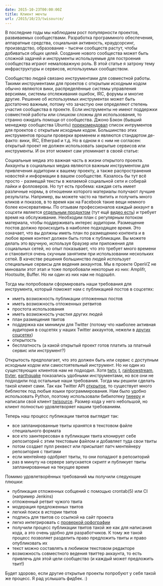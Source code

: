 ```yaml
---
date: 2015-10-23T00:00:00Z
title: Клиент мечты
url: /2015/10/23/twisource/
---
```


В последние годы мы наблюдаем рост популярности проектов, развиваемых
сообществами. Разработка программного обеспечения, аппаратные средства,
социальная активность, краудсорсинг, производство, образование - тысячи
сообществ растут, чтобы  добиваться общих целей. Создание нового сообщества
может быть сложной задачей и инструменты используемые для построения сообщества
играют немаловажную роль. В этой статье я затрону тему инфраструктуры и
сервисов, используемых сообщеcтвом.

Сообщество людей связано инструментами для совместной работы. Такими
инструментами для проектов с открытым исходным кодом обычно являются вики,
распределённые системы управления версиями, системы отслеживания ошибок, IRC,
форумы и многие другие. Решение об используемых инструментах может быть
достаточно важным, потому что зачастую они определяют степень участия сообщества
в проекте. Если инструменты не имеют поддержки совместной работы или слишком
сложны для использования, то странно ожидать помощи от сообщества. Джоно Бэкон
(бывший менеджер сообщества Ubuntu)
[порекомендовал](http://opensource.com/life/15/7/10-community-tools) список
интрументов для проектов с открытым исходным кодом. Большинство этих
инструментов прошли проверки временем и являются стандартом де-факто: вики, IRC,
Etherpad  и т.д. Но в одном я с ним не согласен: открытый проект не должен
использовать закрытые сервисов или инструменты. И он этот момент сам упоминает в
своей статье:

<!--
One final caveat before we get into the list (and some of you will get your
knickers in a twist over this): not all of these recommendations are open
source. Some folks for whom I have a great deal of respect believe that open
source projects should be hosted on open source services. Some even go so far as
to suggest that this is so important as to potentially compromise the ease of
use or functionality of those tools in serving the community. While I believe
software development tools should always be open source, I don't think services
need to be. What is necessary, though, is ensuring that (a) the tools are free
and available to use for your community members and (b) that you can get your
data out of them if you need to, preferably in a format you could re-create
elsewhere. This provides the peace of mind of future development if the service
goes away.
-->

Социальные медиа это важная часть в жизни открытого проекта. Аккаунты в
социальных медиа  являются важным инструментом для привлечения аудитории к
вашему проекту, а также распространения новостей и информации в вашем
сообществе. Казалось бы тут всё просто - размещай тексты в желаемой социальной
сети и собирай лайки и фолловеров. Но тут есть пробема: каждая сеть имеет
различные нормы, в отношении которого материалы получают лучшие результаты.
Например, вы можете часто на твитить и получить много кликов и показов, в то
время как на Facebook такие вещи немного более консервативны. По отзывам
профессионалов каждый аккаунт в соцсети является [отдельным
продуктом](http://www.slideshare.net/tarasovkn/rif1318apr-s42timchenko) (тут ещё
[видео есть](http://www.youtube.com/watch?v=q_r6EFLKHm0)) и требует время на
обслуживание.  Необходим план с регулярным потоком материала, чтобы поддерживать
интерес аудитории. Размещение постов должно происходить в наиболее подходящее
время. Это означает, что вы должны иметь план по размещению контента и в любое
время контект должен быть готов к публикации. Вы можете делать это вручную,
используя браузер или приложения для социальных сетей, но опыт показывает, что
это требует много времени и становится очень скучным занятием при использовании
нескольких сетей. В качестве решения большинство людей использует специальные
сервисы для ведения аккаунтов. Мы в проекте OpenVZ не миновали этот этап и тоже
попробовали некоторые из них: Amplifr, Hootsuite, Buffer. Но ни один из них нам
не подошёл.

Тогда мы попробовали сформировать наши требования для инструмента, который
поможет нам с публикацией постов в соцсетях:

- иметь возможность публикации отложенных постов
- иметь возможность отложенных ретвитов
- простота использования
- иметь возможность участия других людей
- план размещения твитов
- поддержка как минимум для Twitter (потому что наиболее активная аудитория в соцсетях у наших Twitter аккаунтов, нежели в [других соцсетях](http://openvz.org/Contacts))
- открытость
- бесплатность (а какой открытый проект готов платить за платный сервис или инструмент?)

Открытость предполагает, что это должен быть или сервис с доступным исходным
кодом или самостоятельный инструмент. Но ни один из существующих клиентов нам не
подходил. Хотя [twty](https://github.com/mattn/twty),
[t](https://github.com/sferik/t),
[rainbowstream](http://www.rainbowstream.org/),
[ttyter](http://www.floodgap.com/software/ttytter/),
[earthquake](https://github.com/jugyo/earthquake) показались удобными
инструментами, но все они не подходили под остальные наши требования. Тогда мы
решили сделать такой клиент сами. Так как Twitter API
[открытое](https://dev.twitter.com/rest/public), то существует много библиотек
под любые языки программирования. Нам было удобно использовать Python, поэтому
использовали бибилотеку [tweepy](http://www.tweepy.org/) и написали свой клиент
[twisource](https://github.com/ligurio/twisource). Размер кода у него небольшой,
но клиент полностью удовлетворяет нашим требованиям.

Теперь наш процесс публикации твитов выглядит так:

* все запланированные твиты хранятся в текстовом файле специального формата
* все кто заинтересован в публикации твита клонирует себе репозиторий с этим
текстовым файлом и добавляет туда свои твиты
* потом создает пулл реквест или присылает патч ментейнеру репозитория с твитами
* если ментейнер одобряет твиты, то они попадают в репозиторий
* раз в минуту на сервере запускается скрипт и публикует твиты запланированные
на текущее время

Помимо удовлетворённых требований мы получили следующие плюшки:

* публикация отложенных собщений с помощью crontab(5) или CI (например Jenkins)
* отложенный ретвит чужого твита
* модерация предложенных твитов
* легкий поиск в истории твитов
* подпись для твитов со ссылкой на сайт проекта
* легко интегрировать с [проверкой орфографии](/2015/03/06/spellcheck.html)
* получили процесс публикации твитов такой же как для написания кода, а это
очень удобно для разработчиков. К тому же такой процесс позволяет разделить
право предложить твиты и право опубликовать их
* текст можно составлять в любимом текстовом редакторе
* возможность совместного ведения твиттер аккаунта, то есть привлечь для этой
цели сообщество (и каждый может предложить твит!)

Будет здорово, если другие открытые проекты попробуют  у себя такой же процесс.
Я рад услышать фидбек. :)
